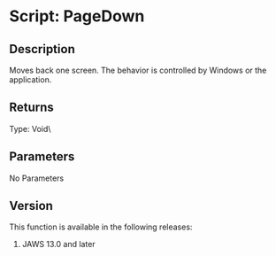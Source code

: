 # Script: PageDown

## Description

Moves back one screen. The behavior is controlled by Windows or the
application.

## Returns

Type: Void\

## Parameters

No Parameters

## Version

This function is available in the following releases:

1.  JAWS 13.0 and later
